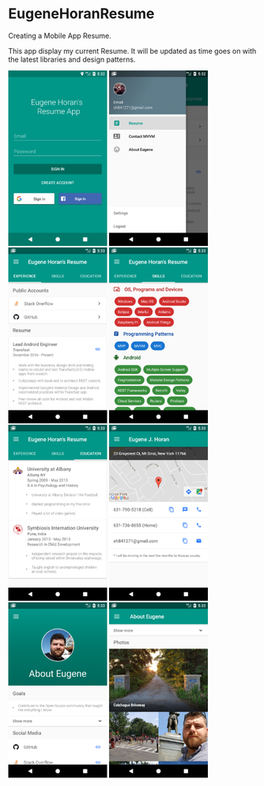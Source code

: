 # EugeneHoranResume
Creating a Mobile App Resume.

This app display my current Resume. It will be updated as time goes on with the latest libraries and design patterns. 

<img src="https://github.com/EugeneHoran/EugeneHoranResume/blob/master/images/0resumeLogin.png" alt="" data-canonical-src="https://github.com/EugeneHoran/EugeneHoranResume/blob/master/images/0resumeLogin.png" width="200" />

<img src="https://github.com/EugeneHoran/EugeneHoranResume/blob/master/images/1resumeNav.png" alt="" data-canonical-src="https://github.com/EugeneHoran/EugeneHoranResume/blob/master/images/1resumeNav.png" width="200"  />

<img src="https://github.com/EugeneHoran/EugeneHoranResume/blob/master/images/2resumeExperience.png" alt="" data-canonical-src="https://github.com/EugeneHoran/EugeneHoranResume/blob/master/images/2resumeExperience.png" width="200"  />

<img src="https://github.com/EugeneHoran/EugeneHoranResume/blob/master/images/3resumeSkills.png" alt="" data-canonical-src="https://github.com/EugeneHoran/EugeneHoranResume/blob/master/images/3resumeSkills.png" width="200"  />

<img src="https://github.com/EugeneHoran/EugeneHoranResume/blob/master/images/4resumeEducation.png" alt="" data-canonical-src="https://github.com/EugeneHoran/EugeneHoranResume/blob/master/images/4resumeEducation.png" width="200"  />

<img src="https://github.com/EugeneHoran/EugeneHoranResume/blob/master/images/5resumeContact.png" alt="" data-canonical-src="https://github.com/EugeneHoran/EugeneHoranResume/blob/master/images/5resumeContact.png" width="200"  />

<img src="https://github.com/EugeneHoran/EugeneHoranResume/blob/master/images/6resumeAboutTop.png" alt="" data-canonical-src="https://github.com/EugeneHoran/EugeneHoranResume/blob/master/images/6resumeAboutTop.png" width="200"  />

<img src="https://github.com/EugeneHoran/EugeneHoranResume/blob/master/images/7resumeAboutBottom.png" alt="" data-canonical-src="https://github.com/EugeneHoran/EugeneHoranResume/blob/master/images/7resumeAboutBottom.png" width="200"  />
